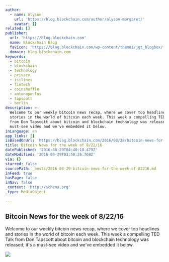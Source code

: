 ```yaml
---
author:
  - name: Alyson
    url: 'https://blog.blockchain.com/author/alyson-margaret/'
    avatar: {}
related: []
publisher:
  url: 'https://blog.blockchain.com'
  name: Blockchain Blog
  favicon: 'https://blog.blockchain.com/wp-content/themes/jgt_blogbox/favicon.ico'
  domain: blog.blockchain.com
keywords:
  - bitcoin
  - blockchain
  - technology
  - privacy
  - isilines
  - fintech
  - coinshuffle
  - antonopoulos
  - tapscott
  - berlin
description: >-
  Welcome to our weekly bitcoin news recap, where we cover top headlines and
  stories in the world of bitcoin each week. This week a compelling TED Talk
  from Don Tapscott about bitcoin and blockchain technology was released; it's a
  must-see video and we've embedded it below.
inLanguage: en
app_links: []
isBasedOnUrl: 'https://blog.blockchain.com/2016/08/28/bitcoin-news-for-the-week-of-82216/'
title: Bitcoin News for the week of 8/22/16
datePublished: '2016-08-29T04:40:10.479Z'
dateModified: '2016-08-29T03:58:26.768Z'
via: {}
starred: false
sourcePath: _posts/2016-08-29-bitcoin-news-for-the-week-of-82216.md
inFeed: true
hasPage: false
inNav: false
_context: 'http://schema.org'
_type: MediaObject

---
```

<article style=""><h1>Bitcoin News for the week of 8/22/16</h1><p>Welcome to our weekly bitcoin news recap, where we cover top headlines and stories in the world of bitcoin each week. This week a compelling TED Talk from Don Tapscott about bitcoin and blockchain technology was released; it's a must-see video and we've embedded it below.</p><img src="https://blog.blockchain.com/wp-content/uploads/2016/08/blinds-room-dark.png" /></article>